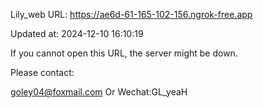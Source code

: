 Lily_web URL: https://ae6d-61-165-102-156.ngrok-free.app

Updated at: 2024-12-10 16:10:19

If you cannot open this URL, the server might be down.

Please contact: 

goley04@foxmail.com Or Wechat:GL_yeaH